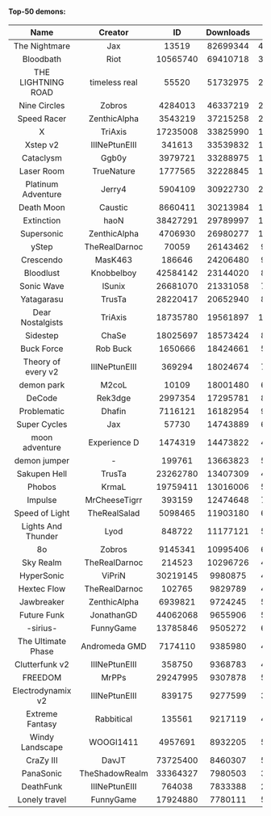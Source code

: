 #### Top-50 demons:

| Name | Creator | ID | Downloads | Likes |
|:---:|:---:|:---:|:---:|:---:|
| The Nightmare | Jax | 13519 | 82699344 | 4666865
| Bloodbath | Riot | 10565740 | 69410718 | 3462102
| THE LIGHTNING ROAD | timeless real | 55520 | 51732975 | 2663290
| Nine Circles | Zobros | 4284013 | 46337219 | 2635666
| Speed Racer | ZenthicAlpha | 3543219 | 37215258 | 2050085
| X | TriAxis | 17235008 | 33825990 | 1834115
| Xstep v2 | IIINePtunEIII | 341613 | 33539832 | 1410662
| Cataclysm | Ggb0y | 3979721 | 33288975 | 1150758
| Laser Room | TrueNature | 1777565 | 32228845 | 1119995
| Platinum Adventure | Jerry4 | 5904109 | 30922730 | 2114175
| Death Moon  | Caustic | 8660411 | 30213984 | 1629167
| Extinction | haoN | 38427291 | 29789997 | 1122625
| Supersonic | ZenthicAlpha | 4706930 | 26980277 | 1349925
| yStep | TheRealDarnoc | 70059 | 26143462 | 984095
| Crescendo | MasK463 | 186646 | 24206480 | 943450
| Bloodlust | Knobbelboy | 42584142 | 23144020 | 822024
| Sonic Wave | lSunix | 26681070 | 21331058 | 734716
| Yatagarasu  | TrusTa | 28220417 | 20652940 | 866290
| Dear Nostalgists | TriAxis | 18735780 | 19561897 | 1143488
| Sidestep | ChaSe | 18025697 | 18573424 | 875248
| Buck Force | Rob Buck | 1650666 | 18424661 | 548547
| Theory of every v2 | IIINePtunEIII | 369294 | 18024674 | 727896
| demon park | M2coL | 10109 | 18001480 | 684827
| DeCode | Rek3dge | 2997354 | 17295781 | 890453
| Problematic | Dhafin | 7116121 | 16182954 | 942216
| Super Cycles | Jax | 57730 | 14743889 | 601274
| moon adventure | Experience D | 1474319 | 14473822 | 469673
| demon jumper | - | 199761 | 13663823 | 555217
| Sakupen Hell | TrusTa | 23262780 | 13407309 | 454123
| Phobos | KrmaL | 19759411 | 13016006 | 522719
| Impulse | MrCheeseTigrr | 393159 | 12474648 | 726290
| Speed of Light | TheRealSalad | 5098465 | 11903180 | 656150
| Lights And Thunder | Lyod | 848722 | 11177121 | 587028
| 8o | Zobros | 9145341 | 10995406 | 634175
| Sky Realm | TheRealDarnoc | 214523 | 10296726 | 480086
| HyperSonic | ViPriN | 30219145 | 9980875 | 435408
| Hextec Flow | TheRealDarnoc | 102765 | 9829789 | 495335
| Jawbreaker | ZenthicAlpha | 6939821 | 9724245 | 587005
| Future Funk | JonathanGD | 44062068 | 9655906 | 512006
| -sirius- | FunnyGame | 13785846 | 9505272 | 650227
| The Ultimate Phase | Andromeda GMD | 7174110 | 9385980 | 423039
| Clutterfunk v2 | IIINePtunEIII | 358750 | 9368783 | 436130
| FREEDOM | MrPPs | 29247995 | 9307878 | 533979
| Electrodynamix v2 | IIINePtunEIII | 839175 | 9277599 | 380829
| Extreme Fantasy | Rabbitical | 135561 | 9217119 | 412303
| Windy Landscape | WOOGI1411 | 4957691 | 8932205 | 576056
| CraZy III | DavJT | 73725400 | 8460307 | 517673
| PanaSonic | TheShadowRealm | 33364327 | 7980503 | 382571
| DeathFunk | IIINePtunEIII | 764038 | 7833388 | 245439
| Lonely travel | FunnyGame | 17924880 | 7780111 | 561501
